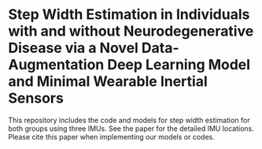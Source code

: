 # Step Width Estimation in Individuals with and without Neurodegenerative Disease via a Novel Data-Augmentation Deep Learning Model and Minimal Wearable Inertial Sensors
This repository includes the code and models for step width estimation for both groups using three IMUs. See the paper for the detailed IMU locations. Please cite this paper when implementing our models or codes.

